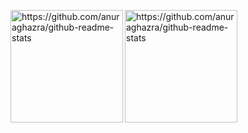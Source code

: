 <a href="https://github.com/chicken-tender"><img align="left" style="height:180px" src="https://github-readme-stats.vercel.app/api?username=chicken-tender" alt="https://github.com/anuraghazra/github-readme-stats"/></a>
<a href="https://github.com/chicken-tender"><img align="left" style="height:180px" src="https://github-readme-stats.vercel.app/api/top-langs/?username=chicken-tender&layout=compact" alt="https://github.com/anuraghazra/github-readme-stats"/></a>

